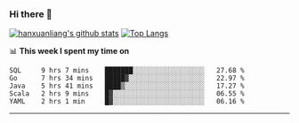 ### Hi there 👋

<!--
**hanxuanliang/hanxuanliang** is a ✨ _special_ ✨ repository because its `README.md` (this file) appears on your GitHub profile.

Here are some ideas to get you started:

- 🔭 I’m currently working on ...
- 🌱 I’m currently learning ...
- 👯 I’m looking to collaborate on ...
- 🤔 I’m looking for help with ...
- 💬 Ask me about ...
- 📫 How to reach me: ...
- 😄 Pronouns: ...
- ⚡ Fun fact: ...
-->
[![hanxuanliang's github stats](https://github-readme-stats.vercel.app/api?username=hanxuanliang&count_private=true&show_icons=true)](https://github.com/anuraghazra/github-readme-stats)
[![Top Langs](https://github-readme-stats.vercel.app/api/top-langs/?username=hanxuanliang&layout=compact)](https://github.com/anuraghazra/github-readme-stats)

📊 **This week I spent my time on**
<!--START_SECTION:waka-->
```text
SQL     9 hrs 7 mins    ███████░░░░░░░░░░░░░░░░░░   27.68 % 
Go      7 hrs 34 mins   █████▓░░░░░░░░░░░░░░░░░░░   22.97 % 
Java    5 hrs 41 mins   ████▒░░░░░░░░░░░░░░░░░░░░   17.27 % 
Scala   2 hrs 9 mins    █▓░░░░░░░░░░░░░░░░░░░░░░░   06.55 % 
YAML    2 hrs 1 min     █▓░░░░░░░░░░░░░░░░░░░░░░░   06.16 % 
```
<!--END_SECTION:waka-->

***
